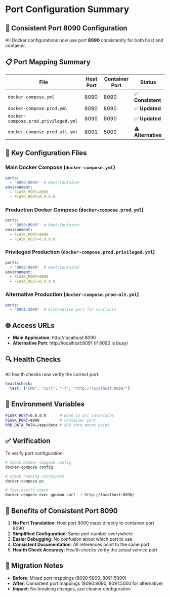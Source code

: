 # Port Configuration Summary

## 🎯 **Consistent Port 8090 Configuration**

All Docker configurations now use port **8090** consistently for both host and container.

## 📋 **Port Mapping Summary**

| File | Host Port | Container Port | Status |
|------|-----------|----------------|---------|
| `docker-compose.yml` | 8090 | 8090 | ✅ **Consistent** |
| `docker-compose.prod.yml` | 8090 | 8090 | ✅ **Updated** |
| `docker-compose.prod.privileged.yml` | 8090 | 8090 | ✅ **Updated** |
| `docker-compose.prod-alt.yml` | 8091 | 5000 | ⚠️ **Alternative** |

## 🔧 **Key Configuration Files**

### **Main Docker Compose** (`docker-compose.yml`)
```yaml
ports:
  - "8090:8090"  # Host:Container
environment:
  - FLASK_PORT=8090
  - FLASK_HOST=0.0.0.0
```

### **Production Docker Compose** (`docker-compose.prod.yml`)
```yaml
ports:
  - "8090:8090"  # Host:Container
environment:
  - FLASK_PORT=8090
  - FLASK_HOST=0.0.0.0
```

### **Privileged Production** (`docker-compose.prod.privileged.yml`)
```yaml
ports:
  - "8090:8090"  # Host:Container
environment:
  - FLASK_PORT=8090
  - FLASK_HOST=0.0.0.0
```

### **Alternative Production** (`docker-compose.prod-alt.yml`)
```yaml
ports:
  - "8091:5000"  # Alternative port for conflicts
```

## 🌐 **Access URLs**

- **Main Application**: http://localhost:8090
- **Alternative Port**: http://localhost:8091 (if 8090 is busy)

## 🔍 **Health Checks**

All health checks now verify the correct port:
```yaml
healthcheck:
  test: ["CMD", "curl", "-f", "http://localhost:8090/"]
```

## 📝 **Environment Variables**

```bash
FLASK_HOST=0.0.0.0      # Bind to all interfaces
FLASK_PORT=8090         # Container port
RRD_DATA_PATH=/app/data # RRD data mount point
```

## ✅ **Verification**

To verify port configuration:
```bash
# Check Docker Compose config
docker-compose config

# Check running containers
docker-compose ps

# Test health check
docker-compose exec gpumon curl -f http://localhost:8090/
```

## 🚀 **Benefits of Consistent Port 8090**

1. **No Port Translation**: Host port 8090 maps directly to container port 8090
2. **Simplified Configuration**: Same port number everywhere
3. **Easier Debugging**: No confusion about which port to use
4. **Consistent Documentation**: All references point to the same port
5. **Health Check Accuracy**: Health checks verify the actual service port

## 🔄 **Migration Notes**

- **Before**: Mixed port mappings (8090:5000, 8091:5000)
- **After**: Consistent port mappings (8090:8090, 8091:5000 for alternative)
- **Impact**: No breaking changes, just cleaner configuration
